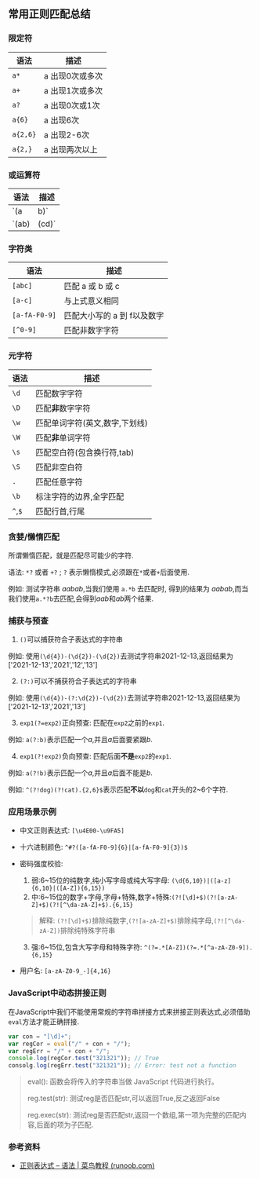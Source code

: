 ## 常用正则匹配总结

### 限定符

| 语法     | 描述            |
| -------- | --------------- |
| `a*`     | a 出现0次或多次 |
| `a+`     | a 出现1次或多次 |
| `a?`     | a 出现0次或1次  |
| `a{6}`   | a 出现6次       |
| `a{2,6}` | a 出现2-6次     |
| `a{2,}`  | a 出现两次以上  |

### 或运算符

| 语法        | 描述            |
| ----------- | --------------- |
| `(a|b)`     | 匹配 a 或者 b   |
| `(ab)|(cd)` | 匹配 ab 或者 cd |

### 字符类

| 语法          | 描述                        |
| ------------- | --------------------------- |
| `[abc]`       | 匹配 a 或 b 或 c            |
| `[a-c]`       | 与上式意义相同              |
| `[a-fA-F0-9]` | 匹配大小写的 a 到 f以及数字 |
| `[^0-9]`      | 匹配非数字字符              |

### 元字符

| 语法    | 描述                           |
| ------- | ------------------------------ |
| `\d`    | 匹配数字字符                   |
| `\D`    | 匹配**非**数字字符             |
| `\w`    | 匹配单词字符(英文,数字,下划线) |
| `\W`    | 匹配**非**单词字符             |
| `\s`    | 匹配空白符(包含换行符,tab)     |
| `\S`    | 匹配非空白符                   |
| `.`     | 匹配任意字符                   |
| `\b`    | 标注字符的边界,全字匹配        |
| `^`,`$` | 匹配行首,行尾                  |

### 贪婪/懒惰匹配

所谓懒惰匹配，就是匹配尽可能少的字符.

语法: `*?` 或者 `+?` ; `?` 表示懒惰模式,必须跟在`*`或者`+`后面使用.

例如: 测试字符串 $aabab$,当我们使用 `a.*b` 去匹配时, 得到的结果为 $aabab$,而当我们使用`a.*?b`去匹配,会得到$aab$和$ab$两个结果.

### 捕获与预查

1. `()`可以捕获符合子表达式的字符串

例如: 使用`(\d{4})-(\d{2})-(\d{2})`去测试字符串2021-12-13,返回结果为['2021-12-13','2021','12','13']

2. `(?:)`可以不捕获符合子表达式的字符串

例如: 使用`(\d{4})-(?:\d{2})-(\d{2})`去测试字符串2021-12-13,返回结果为['2021-12-13','2021','13']

3. `exp1(?=exp2)`正向预查: 匹配在`exp2`之前的`exp1`.

例如: `a(?:b)`表示匹配一个$a$,并且$a$后面要紧跟$b$.

4. `exp1(?!exp2)`负向预查: 匹配后面**不是**`exp2`的`exp1`.

例如: `a(?!b)`表示匹配一个$a$,并且$a$后面不能是$b$.

例如: `^(?!dog)(?!cat).{2,6}$`表示匹配**不以**`dog`和`cat`开头的2~6个字符.

### 应用场景示例

+ 中文正则表达式: `[\u4E00-\u9FA5]`

+ 十六进制颜色: `^#?([a-fA-F0-9]{6}|[a-fA-F0-9]{3})$`

+ 密码强度校验:

  1. 弱:6~15位的纯数字,纯小写字母或纯大写字母: `(\d{6,10})|([a-z]{6,10}|([A-Z]){6,15})`
  2. 中:6~15位的数字+字母,字母+特殊,数字+特殊:`(?![\d]+$)(?![a-zA-Z]+$)(?![^\da-zA-Z]+$).{6,15}`
  >  解释: `(?![\d]+$)`排除纯数字,`(?![a-zA-Z]+$)`排除纯字母,`(?![^\da-zA-Z])`排除纯特殊字符串
  
  3. 强:6~15位,包含大写字母和特殊字符: `^(?=.*[A-Z])(?=.*[^a-zA-Z0-9]).{6,15}`

+ 用户名: `[a-zA-Z0-9_-]{4,16}`

### JavaScript中动态拼接正则

在JavaScript中我们不能使用常规的字符串拼接方式来拼接正则表达式,必须借助`eval`方法才能正确拼接.

```javascript
var con = "[\d]+";
var regCor = eval("/" + con + "/");
var regErr = "/" + con + "/";
console.log(regCor.test("321321")); // True
consolg.log(regErr.test("321321")); // Error: test not a function
```

> eval(): 函数会将传入的字符串当做 JavaScript 代码进行执行。
>
> reg.test(str): 测试reg是否匹配str,可以返回True,反之返回False
>
> reg.exec(str): 测试reg是否匹配str,返回一个数组,第一项为完整的匹配内容,后面的项为子匹配.

### 参考资料

+ [正则表达式 – 语法 | 菜鸟教程 (runoob.com)](https://www.runoob.com/regexp/regexp-syntax.html)
